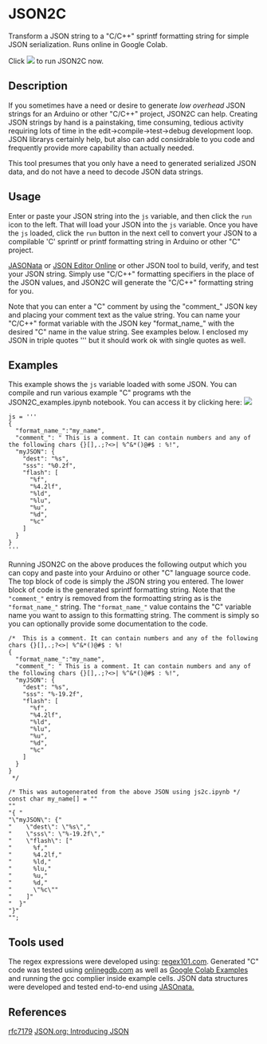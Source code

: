 # JSON2C
 Transform a JSON string to a "C/C++" sprintf formatting string for simple JSON serialization.  Runs online in Google Colab.

Click [<img src=https://colab.research.google.com/assets/colab-badge.svg>](https://colab.research.google.com/github/lidar532/JSON2C/blob/main/JSON2C.ipynb)
to run JSON2C now.

## Description
If you sometimes have a need or desire to generate *low overhead* JSON strings for an Arduino or other 
"C/C++" project, JSON2C can help. Creating JSON strings by hand is a painstaking, time consuming, tedious activity 
requiring lots of time in the edit->compile->test->debug development loop. JSON librarys certainly help, but 
also can add considrable to you code and frequently provide more capability than actually needed.  

This tool presumes that you only have a need to generated serialized JSON data, and do not have a need to 
decode JSON data strings.

## Usage
Enter or paste your JSON string into the `js` variable, and then click the `run` icon to the left.
That will load your JSON into the `js` variable. 
Once you have the `js` loaded, click the `run` button in the next cell to convert your JSON to a compilable 'C' sprintf or printf formatting string in Arduino or other "C" project.  

[JASONata](https://try.jsonata.org/) or 
[JSON Editor Online](https://jsoneditoronline.org/) or 
other JSON tool to build, verify, and test your JSON string.
Simply use "C/C++" formatting specifiers in the place of the JSON values, and JSON2C will generate the "C/C++" formatting string for you.

Note that you can enter a "C" comment by using the "comment_" JSON key and placing your comment text as the value string. 
You can name your "C/C++" format variable with the JSON key "format_name_" with the desired "C" name in the value string. 
See examples below. 
I enclosed my JSON in triple quotes ''' but it should work ok with single quotes as well. 

## Examples

This example shows the `js` variable loaded with some JSON.  You can compile and run various example "C" programs wth the JSON2C_examples.ipynb notebook. You can access it by clicking here:
[<img src=https://colab.research.google.com/assets/colab-badge.svg>](https://colab.research.google.com/github/lidar532/JSON2C/blob/main/JSON2C_examples.ipynb)

```
js = '''
{ 
  "format_name_":"my_name",
  "comment_": " This is a comment. It can contain numbers and any of the following chars {}[],.;?<>| %^&*()@#$ : %!",
  "myJSON": {
    "dest": "%s",
    "sss": "%0.2f",
    "flash": [
      "%f",
      "%4.2lf",
      "%ld",
      "%lu",
      "%u",
      "%d",
      "%c"
    ]
  }
}
'''
```

Running JSON2C on the above produces the following output which you can copy and paste into your Arduino or other "C" language source code. 
The top block of code is simply the JSON string you entered.  The lower block of code is the generated sprintf formatting string. 
Note that the `"comment_"` entry is removed from the formoatting string as is the `"format_name_"` string. The `"format_name_"` value
contains the "C" variable name you want to assign to this formatting string.  The comment is simply so you can optionally provide
some documentation to the code.
```
/*  This is a comment. It can contain numbers and any of the following chars {}[],.;?<>| %^&*()@#$ : %! 
{ 
  "format_name_":"my_name",
  "comment_": " This is a comment. It can contain numbers and any of the following chars {}[],.;?<>| %^&*()@#$ : %!",
  "myJSON": {
    "dest": "%s",
    "sss": "%-19.2f",
    "flash": [
      "%f",
      "%4.2lf",
      "%ld",
      "%lu",
      "%u",
      "%d",
      "%c"
    ]
  }
}
 */

/* This was autogenerated from the above JSON using js2c.ipynb */
const char my_name[] = ""
""
"{ "
"\"myJSON\": {"
"    \"dest\": \"%s\","
"    \"sss\": \"%-19.2f\","
"    \"flash\": ["
"      %f,"
"      %4.2lf,"
"      %ld,"
"      %lu,"
"      %u,"
"      %d,"
"      \"%c\""
"    ]"
"  }"
"}"
"";

```

## Tools used
The regex expressions were developed using: [regex101.com](https://regex101.com/).  Generated "C" code was tested 
using [onlinegdb.com](https://www.onlinegdb.com/#) as well as [Google Colab Examples](https://colab.research.google.com/github/lidar532/JSON2C/blob/main/JSON2C_examples.ipynb) and running the gcc complier inside example cells.
JSON data structures were developed and tested end-to-end using [JASOnata.](https://try.jsonata.org/)

## References
[rfc7179](https://www.rfc-editor.org/rfc/rfc7159.html)
[JSON.org: Introducing JSON](https://www.json.org/json-en.html)


